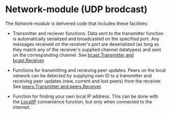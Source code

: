 # Network-module (UDP brodcast)
The *Network-module* is delivered code that includes these facilities:

- Transmitter and reciever functions. Data sent to the transmitter function is automatically serialized and broadcasted on the specified port. Any messages received on the receiver's port are deserialized (as long as they match any of the receiver's supplied channel datatypes) and sent on the corresponding channel. See [bcast.Transmitter and bcast.Receiver](network/bcast/bcast.go).

- Functions for transmitting and recieving peer updates. Peers on the local network can be detected by supplying own ID to a transmitter and receiving peer updates (new, current and lost peers) from the receiver. See [peers.Transmitter and peers.Receiver](network/peers/peers.go).

- Function for finding your own local IP address. This can be done with the [LocalIP](network/localip/localip.go) convenience function, but only when connected to the internet.

